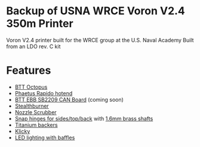 # Backup of USNA WRCE Voron V2.4 350m Printer
Voron V2.4 printer built for the WRCE group at the U.S. Naval Academy
Built from an LDO rev. C kit

# Features
- [BTT Octopus](https://github.com/bigtreetech/BIGTREETECH-OCTOPUS-V1.0)
- [Phaetus Rapido hotend](https://www.fabreeko.com/collections/hot-ends/products/phaetus-rapido-high-flow-hotend?variant=41941392916735)
- [BTT EBB SB2209 CAN Board](https://github.com/bigtreetech/EBB/tree/master/EBB%20SB2240_2209%20CAN/SB2209) (coming soon)
- [Stealthburner](https://github.com/VoronDesign/Voron-Stealthburner)
- [Nozzle Scrubber](https://www.printables.com/model/201999-nozzle-scrubber-with-a-little-bucket-for-voron-24)
- [Snap hinges for sides/top/back](https://github.com/VoronDesign/VoronUsers/tree/master/printer_mods/richardjm/snap-latch-2020) with [1.6mm brass shafts](https://www.aliexpress.us/item/2251832721555019.html)
- [Titanium backers](https://github.com/tanaes/whopping_Voron_mods/tree/main/extrusion_backers)
- [Klicky](https://github.com/jlas1/Klicky-Probe)
- [LED lighting with baffles](https://github.com/VoronDesign/VoronUsers/tree/master/printer_mods/eddie/LED_Bar_Clip)

